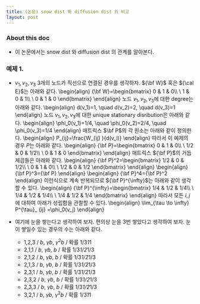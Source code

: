 ```yaml
---
title: (논문) snow dist 와 diffusion dist 의 비교 
layout: post
---
```


### About this doc 

- 이 논문에서는 snow dist 와 diffusion dist 의 관계를 알아본다. 

### 예제 1. 

- $v_1,v_2,v_3$ 3개의 노드가 직선으로 연결된 경우를 생각하자. ${\bf W}$ 혹은 ${\cal E}$는 아래와 같다. 
\begin{align}
{\bf W}=\begin{bmatrix}
0 & 1 & 0\\\\ \\
1 & 0 & 1\\\\ \\
0 & 1 & 0
\end{bmatrix}
\end{align}
노드 $v_1,v_2,v_3$에 대한 degree는 아래와 같다. 
\begin{align}
d(v_1)=1, \quad d(v_2)=2, \quad d(v_3)=1
\end{align}
노드 $v_1,v_2,v_3$에 대한 unique stationary disribution은 아래와 같다. 
\begin{align}
\phi_0(v_1)=1/4, \quad \phi_0(v_2)=2/4, \quad \phi_0(v_3)=1/4
\end{align}
매트릭스 $\bf P$의 각 원소는 아래와 같이 정의한다. 
\begin{align}
P_{ij}=\frac{W_{ij} }{d(v_i)}
\end{align}
따라서 이 예제의 경우 $P$는 아래와 같다. 
\begin{align}
{\bf P}=\begin{bmatrix}
0 & 1 & 0\\\\ \\
1/2 & 0 & 1/2\\\\ \\
0 & 1 & 0
\end{bmatrix}
\end{align}
매트릭스 ${\bf P}$의 거듭제곱들은 아래와 같다. 
\begin{align}
{\bf P}^2=\begin{bmatrix}
1/2 & 0 & 1/2\\\\ \\
0 & 1 & 0\\\\ \\
1/2 & 0 & 1/2
\end{bmatrix}
\end{align}
\begin{align}
{\bf P}^3={\bf P}
\end{align}
\begin{align}
{\bf P}^4={\bf P}^2
\end{align}
이런식으로 계속 반복되므로 ${\bf P}^{\infty}$는 아래와 같이 생각할 수 있다.
\begin{align}
{\bf P}^{\infty}=\begin{bmatrix}
1/4 & 1/2 & 1/4\\\\ \\
1/4 & 1/2 & 1/4\\\\ \\
1/4 & 1/2 & 1/4
\end{bmatrix}
\end{align}
따라서 모든 $i,j$에 대하여 아래가 성립함을 관찰할 수 있다. 
\begin{align}
\lim_{\tau \to \infty} P^{\tau}_ {ij} =\phi_0(v_j)
\end{align}

- 여기에 눈을 쌓는다고 생각하여 보자. 편의상 눈을 3번 쌓았다고 생각하여 보자. 눈이 쌓일수 있는 경우의 수는 아래와 같다. 
	- 1,2,3 / $b$, $\gamma b$, $\gamma^2 b$ / 확률 1/3*1*1
	- 2,1,1 / $b$, $\gamma b$, $b$ / 확률 1/3*1/2*1/3
	- 2,1,2 / $b$, $\gamma b$, $b$ / 확률 1/3*1/2*1/3
	- 2,1,3 / $b$, $\gamma b$, $b$ / 확률 1/3*1/2*1/3
	- 2,3,1 / $b$, $\gamma b$, $b$ / 확률 1/3*1/2*1/3
	- 2,3,2 / $b$, $\gamma b$, $b$ / 확률 1/3*1/2*1/3
	- 2,3,3 / $b$, $\gamma b$, $b$ / 확률 1/3*1/2*1/3
	- 3,2,1 / $b$, $\gamma b$, $\gamma^2 b$ / 확률 1/3*1*1
